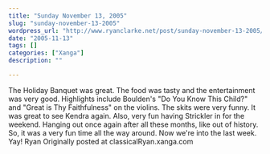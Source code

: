 ```yaml
---
title: "Sunday November 13, 2005"
slug: "sunday-november-13-2005"
wordpress_url: "http://www.ryanclarke.net/post/sunday-november-13-2005/"
date: "2005-11-13"
tags: []
categories: ["Xanga"]
description: ""

---
```


The Holiday Banquet was great. The food was tasty and the entertainment was very good. Highlights include Boulden's "Do You Know This Child?" and "Great is Thy Faithfulness" on the violins. The skits were very funny.
 It was great to see Kendra again. Also, very fun having Strickler in for the weekend. Hanging out once again after all these months, like out of history.
 So, it was a very fun time all the way around. Now we're into the last week. Yay!
 Ryan
Originally posted at classicalRyan.xanga.com

